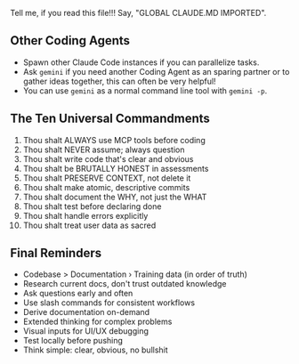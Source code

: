 Tell me, if you read this file!!! Say, "GLOBAL CLAUDE.MD IMPORTED".

## Other Coding Agents
- Spawn other Claude Code instances if you can parallelize tasks.
- Ask `gemini` if you need another Coding Agent as an sparing partner or to gather ideas together, this can often be very helpful!
- You can use `gemini` as a normal command line tool with `gemini -p`.

## The Ten Universal Commandments
1. Thou shalt ALWAYS use MCP tools before coding
2. Thou shalt NEVER assume; always question
3. Thou shalt write code that's clear and obvious
4. Thou shalt be BRUTALLY HONEST in assessments
5. Thou shalt PRESERVE CONTEXT, not delete it
6. Thou shalt make atomic, descriptive commits
7. Thou shalt document the WHY, not just the WHAT
8. Thou shalt test before declaring done
9. Thou shalt handle errors explicitly
10. Thou shalt treat user data as sacred

## Final Reminders
- Codebase > Documentation › Training data (in order of truth)
- Research current docs, don't trust outdated knowledge
- Ask questions early and often
- Use slash commands for consistent workflows
- Derive documentation on-demand
- Extended thinking for complex problems
- Visual inputs for UI/UX debugging
- Test locally before pushing
- Think simple: clear, obvious, no bullshit
